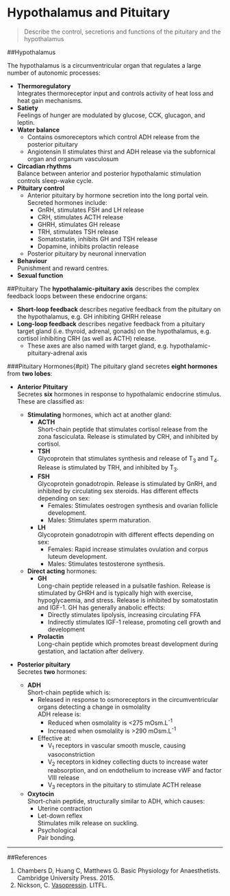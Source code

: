 # Hypothalamus and Pituitary

> Describe the control, secretions and functions of the pituitary and the hypothalamus

##Hypothalamus

The hypothalamus is a circumventricular organ that regulates a large number of autonomic processes:
* **Thermoregulatory**  
Integrates thermoreceptor input and controls activity of heat loss and heat gain mechanisms.
* **Satiety**  
Feelings of hunger are modulated by glucose, CCK, glucagon, and leptin.
* **Water balance**  
    * Contains osmoreceptors which control ADH release from the posterior pituitary
    * Angiotensin II stimulates thirst and ADH release via the subfornical organ and organum vasculosum
* **Circadian rhythms**  
Balance between anterior and posterior hypothalamic stimulation controls sleep-wake cycle.
* **Pituitary control** 
    * Anterior pituitary by hormone secretion into the long portal vein. Secreted hormones include:
        * GnRH, stimulates FSH and LH release
        * CRH, stimulates ACTH release
        * GHRH, stimulates GH release
        * TRH, stimulates TSH release
        * Somatostatin, inhibits GH and TSH release
        * Dopamine, inhibits prolactin release
    * Posterior pituitary by neuronal innervation
* **Behaviour**  
Punishment and reward centres.
* **Sexual function**

##Pituitary
The **hypothalamic-pituitary axis** describes the complex feedback loops between these endocrine organs:
* **Short-loop feedback** describes negative feedback from the pituitary on the hypothalamus, e.g. GH inhibiting GHRH release
* **Long-loop feedback** describes negative feedback from a pituitary target gland (i.e. thyroid, adrenal, gonads) on the hypothalamus, e.g. cortisol inhibiting CRH (as well as ACTH) release.
    * These axes are also named with target gland, e.g. hypothalamic-pituitary-adrenal axis

###Pituitary Hormones{#pit}
The pituitary gland secretes **eight hormones** from **two lobes**:
* **Anterior Pituitary**  
Secretes **six** hormones in response to hypothalamic endocrine stimulus. These are classified as:
    * **Stimulating** hormones, which act at another gland:
        * **ACTH**  
        Short-chain peptide that stimulates cortisol release from the zona fasciculata. Release is stimulated by CRH, and inhibited by cortisol.
        * **TSH**  
        Glycoprotein that stimulates synthesis and release of T<sub>3</sub> and T<sub>4</sub>. Release is stimulated by TRH, and inhibited by T<sub>3</sub>.
        * **FSH**  
        Glycoprotein gonadotropin. Release is stimulated by GnRH, and inhibited by circulating sex steroids. Has different effects depending on sex:
            * Females: Stimulates oestrogen synthesis and ovarian follicle development.
            * Males: Stimulates sperm maturation.
        * **LH**  
        Glycoprotein gonadotropin with different effects depending on sex:  
            * Females: Rapid increase stimulates ovulation and corpus luteum development.
            * Males: Stimulates testosterone synthesis.
    * **Direct acting** hormones:
        * **GH**  
        Long-chain peptide released in a pulsatile fashion. Release is stimulated by GHRH and is typically high with exercise, hypoglycaemia, and stress. Release is inhibited by somatostatin and IGF-1. GH has generally anabolic effects:
            * Directly stimulates lipolysis, increasing circulating FFA
            * Indirectly stimulates IGF-1 release, promoting cell growth and development
        * **Prolactin**  
        Long-chain peptide which promotes breast development during gestation, and lactation after delivery.


* **Posterior pituitary**  
Secretes **two** hormones:
    * **ADH**  
    Short-chain peptide which is:
        * Released in response to osmoreceptors in the circumventricular organs detecting a change in osmolality  
        ADH release is:
            * Reduced when osmolality is <275 mOsm.L<sup>-1</sup>
            * Increased when osmolality is >290 mOsm.L<sup>-1</sup>
        * Effective at:
            * V<sub>1</sub> receptors in vascular smooth muscle, causing vasoconstriction
            * V<sub>2</sub> receptors in kidney collecting ducts to increase water reabsorption, and on endothelium to increase vWF and factor VIII release
            * V<sub>3</sub> receptors in the pituitary to stimulate ACTH release
    * **Oxytocin**  
    Short-chain peptide, structurally similar to ADH, which causes:
        * Uterine contraction
        * Let-down reflex  
        Stimulates milk release on suckling.
        * Psychological  
        Pair bonding.

---
##References
1. Chambers D, Huang C, Matthews G. Basic Physiology for Anaesthetists. Cambridge University Press. 2015.
2. Nickson, C. [Vasopressin](http://lifeinthefastlane.com/ccc/vasopressin/). LITFL.